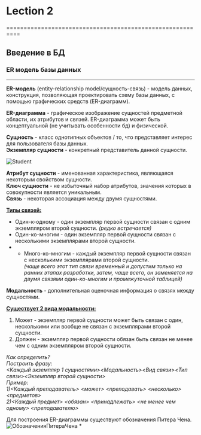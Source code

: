 # Lection 2
==========================================================

## Введение в БД


### ER модель базы данных
---------------------
**ER-модель** (entity-relationship model/сущность-связь) - модель данных, конструкция, позволяющая проектировать схему базы данных, с помощью графических средств (ER-диаграмм).

**ER-диаграмма** - графическое изображение сущностей предметной области, их атрибутов и связей. ER-диаграмма может быть концептуальной (не учитывать особенности бд) и физической.

**Сущность** - класс однотипных объектов / то, что представляет интерес для пользователя базы данных.  
**Экземпляр сущности** - конкретный представитель данной сущности.

![Student](http://savepic.org/7718143.png)

**Атрибут сущности** - именованная характеристика, являющаяся некоторым свойством сущности.  
**Ключ сущности** - не избыточный набор атрибутов, значения которых в совокупности является уникальным.  
**Связь** - некоторая ассоциация между двумя сущностями.  

**<u>Типы связей:</u>**

*  Один-к-одному - один экземпляр первой сущности связан с одним экземпляром второй сущности.<i> (редко встречается)</i>
*  Один-ко-многим - один экземпляр первой сущности связан с несколькими экземплярами второй сущности.
*  *  Много-ко-многим - каждый экземпляр первой сущности связан с несколькими экземплярами второй сущности.   
<i> (чаще всего этот тип связи временный и допустим только на ранних этапах разработки, затем, чаще всего, он заменяется на двумя связями один-ко-многим и промежуточной таблицей)</i>


**Модальность** - дополнительная оценочная информация о связях между сущностями.

**<u>Существует 2 вида модальности:</u>**  
1) Может - экземпляр первой сущности может быть связан с один, несколькими или вообще не связан с экземплярами второй сущности.  
2) Должен - экземпляр первой сущности обязан быть связан не менее чем с одним экземпляром второй сущности.

<i>Как определить?  
Построить фразу:  
<Каждый экземпляр 1 сущностями><Модальность><Вид связи><Тип связи><Экземпляр второй сущности>  
Пример:  
1)<Каждый преподаватель> <может> <преподавать> <несколько> <предметов>  
2)<Каждый предмет> <обязан> <принадлежать> <не менее чем одному> <преподавателю></i>  

Для построения ER-диаграммы существуют обозначения Питера Чена.
![ОбозначенияПитераЧена](http://upload.akusherstvo.ru/image925409.png)
*  